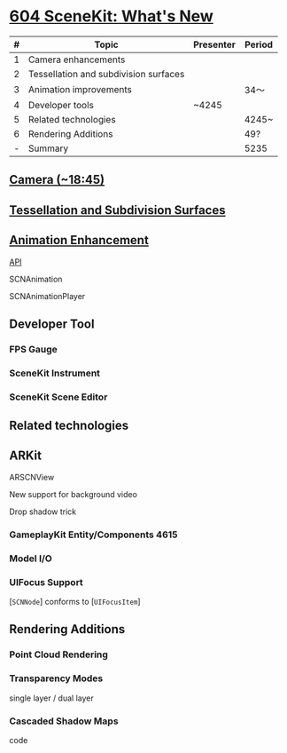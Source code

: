 
# [604 SceneKit: What's New](https://developer.apple.com/videos/play/wwdc2017/604/)

\# | Topic | Presenter | Period
-- | -- | -- |--
1|Camera enhancements||
2|Tessellation and subdivision surfaces||
3|Animation improvements || 34～
4|Developer tools|~4245|
5|Related technologies||4245~
6|Rendering Additions||49?
-|Summary| | 5235


## [Camera (~18:45)](2017-604-1-camera-enhancements.md)



## [Tessellation and Subdivision Surfaces](2017-604-2-tessellation-and-subdivision-surfaces.md)




## [Animation Enhancement](2017-604-3-animation-improvements.md)

[API](https://developer.apple.com/documentation/scenekit/animation)



SCNAnimation

SCNAnimationPlayer

## Developer Tool

### FPS Gauge


### SceneKit Instrument

### SceneKit Scene Editor



## Related technologies


## ARKit


ARSCNView

New support for background video


Drop shadow trick

### GameplayKit Entity/Components 4615

### Model I/O



### UIFocus Support

[`SCNNode`] conforms to [`UIFocusItem`]

## Rendering Additions

### Point Cloud Rendering

### Transparency Modes

single layer / dual layer


### Cascaded Shadow Maps

code
